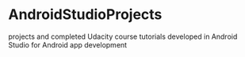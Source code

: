 # AndroidStudioProjects
projects and completed Udacity course tutorials developed in Android Studio for Android app development
